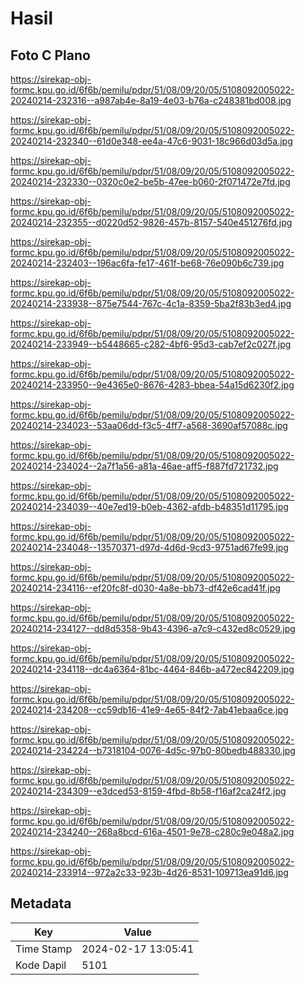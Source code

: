 # Hasil

## Foto C Plano

https://sirekap-obj-formc.kpu.go.id/6f6b/pemilu/pdpr/51/08/09/20/05/5108092005022-20240214-232316--a987ab4e-8a19-4e03-b76a-c248381bd008.jpg

https://sirekap-obj-formc.kpu.go.id/6f6b/pemilu/pdpr/51/08/09/20/05/5108092005022-20240214-232340--61d0e348-ee4a-47c6-9031-18c966d03d5a.jpg

https://sirekap-obj-formc.kpu.go.id/6f6b/pemilu/pdpr/51/08/09/20/05/5108092005022-20240214-232330--0320c0e2-be5b-47ee-b060-2f071472e7fd.jpg

https://sirekap-obj-formc.kpu.go.id/6f6b/pemilu/pdpr/51/08/09/20/05/5108092005022-20240214-232355--d0220d52-9826-457b-8157-540e451276fd.jpg

https://sirekap-obj-formc.kpu.go.id/6f6b/pemilu/pdpr/51/08/09/20/05/5108092005022-20240214-232403--196ac6fa-fe17-461f-be68-76e090b6c739.jpg

https://sirekap-obj-formc.kpu.go.id/6f6b/pemilu/pdpr/51/08/09/20/05/5108092005022-20240214-233938--875e7544-767c-4c1a-8359-5ba2f83b3ed4.jpg

https://sirekap-obj-formc.kpu.go.id/6f6b/pemilu/pdpr/51/08/09/20/05/5108092005022-20240214-233949--b5448665-c282-4bf6-95d3-cab7ef2c027f.jpg

https://sirekap-obj-formc.kpu.go.id/6f6b/pemilu/pdpr/51/08/09/20/05/5108092005022-20240214-233950--9e4365e0-8676-4283-bbea-54a15d6230f2.jpg

https://sirekap-obj-formc.kpu.go.id/6f6b/pemilu/pdpr/51/08/09/20/05/5108092005022-20240214-234023--53aa06dd-f3c5-4ff7-a568-3690af57088c.jpg

https://sirekap-obj-formc.kpu.go.id/6f6b/pemilu/pdpr/51/08/09/20/05/5108092005022-20240214-234024--2a7f1a56-a81a-46ae-aff5-f887fd721732.jpg

https://sirekap-obj-formc.kpu.go.id/6f6b/pemilu/pdpr/51/08/09/20/05/5108092005022-20240214-234039--40e7ed19-b0eb-4362-afdb-b48351d11795.jpg

https://sirekap-obj-formc.kpu.go.id/6f6b/pemilu/pdpr/51/08/09/20/05/5108092005022-20240214-234048--13570371-d97d-4d6d-9cd3-9751ad67fe99.jpg

https://sirekap-obj-formc.kpu.go.id/6f6b/pemilu/pdpr/51/08/09/20/05/5108092005022-20240214-234116--ef20fc8f-d030-4a8e-bb73-df42e6cad41f.jpg

https://sirekap-obj-formc.kpu.go.id/6f6b/pemilu/pdpr/51/08/09/20/05/5108092005022-20240214-234127--dd8d5358-9b43-4396-a7c9-c432ed8c0529.jpg

https://sirekap-obj-formc.kpu.go.id/6f6b/pemilu/pdpr/51/08/09/20/05/5108092005022-20240214-234118--dc4a6364-81bc-4464-846b-a472ec842209.jpg

https://sirekap-obj-formc.kpu.go.id/6f6b/pemilu/pdpr/51/08/09/20/05/5108092005022-20240214-234208--cc59db16-41e9-4e65-84f2-7ab41ebaa6ce.jpg

https://sirekap-obj-formc.kpu.go.id/6f6b/pemilu/pdpr/51/08/09/20/05/5108092005022-20240214-234224--b7318104-0076-4d5c-97b0-80bedb488330.jpg

https://sirekap-obj-formc.kpu.go.id/6f6b/pemilu/pdpr/51/08/09/20/05/5108092005022-20240214-234309--e3dced53-8159-4fbd-8b58-f16af2ca24f2.jpg

https://sirekap-obj-formc.kpu.go.id/6f6b/pemilu/pdpr/51/08/09/20/05/5108092005022-20240214-234240--268a8bcd-616a-4501-9e78-c280c9e048a2.jpg

https://sirekap-obj-formc.kpu.go.id/6f6b/pemilu/pdpr/51/08/09/20/05/5108092005022-20240214-233914--972a2c33-923b-4d26-8531-109713ea91d6.jpg


## Metadata

| Key        | Value               |
| ---------- | ------------------- |
| Time Stamp | 2024-02-17 13:05:41 |
| Kode Dapil | 5101                |



